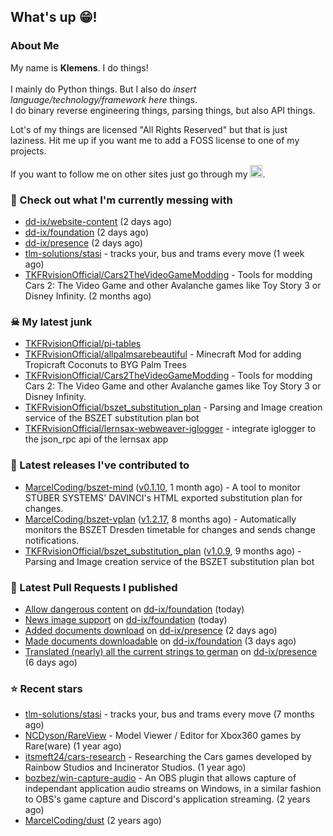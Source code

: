 ## What's up 😁!




### About Me

My name is **Klemens**. I do things!
<br><br>
I mainly do Python things. But I also do *insert language/technology/framework here* things.
<br>
I do binary reverse engineering things, parsing things, but also API things.

Lot's of my things are licensed "All Rights Reserved" but that is just laziness. Hit me up if you want me to add a FOSS license to one of my projects.

If you want to follow me on other sites just go through my [<img alt="linktree" width="20px" src="https://res.cloudinary.com/crunchbase-production/image/upload/c_lpad,f_auto,q_auto:eco,dpr_1/h90nveymaytblh5fldz8" />](https://linktr.ee/tkfrvision).

### 🥴 Check out what I'm currently messing with

- [dd-ix/website-content](https://github.com/dd-ix/website-content) (2 days ago)
- [dd-ix/foundation](https://github.com/dd-ix/foundation) (2 days ago)
- [dd-ix/presence](https://github.com/dd-ix/presence) (2 days ago)
- [tlm-solutions/stasi](https://github.com/tlm-solutions/stasi) - tracks your, bus and trams every move (1 week ago)
- [TKFRvisionOfficial/Cars2TheVideoGameModding](https://github.com/TKFRvisionOfficial/Cars2TheVideoGameModding) - Tools for modding Cars 2: The Video Game and other Avalanche games like Toy Story 3 or Disney Infinity. (2 months ago)

### ☠ My latest junk

- [TKFRvisionOfficial/pi-tables](https://github.com/TKFRvisionOfficial/pi-tables)
- [TKFRvisionOfficial/allpalmsarebeautiful](https://github.com/TKFRvisionOfficial/allpalmsarebeautiful) - Minecraft Mod for adding Tropicraft Coconuts to BYG Palm Trees
- [TKFRvisionOfficial/Cars2TheVideoGameModding](https://github.com/TKFRvisionOfficial/Cars2TheVideoGameModding) - Tools for modding Cars 2: The Video Game and other Avalanche games like Toy Story 3 or Disney Infinity.
- [TKFRvisionOfficial/bszet_substitution_plan](https://github.com/TKFRvisionOfficial/bszet_substitution_plan) - Parsing and Image creation service of the BSZET substitution plan bot
- [TKFRvisionOfficial/lernsax-webweaver-iglogger](https://github.com/TKFRvisionOfficial/lernsax-webweaver-iglogger) - integrate iglogger to the json_rpc api of the lernsax app

### 🔭 Latest releases I've contributed to

- [MarcelCoding/bszet-mind](https://github.com/MarcelCoding/bszet-mind) ([v0.1.10](https://github.com/MarcelCoding/bszet-mind/releases/tag/v0.1.10), 1 month ago) - A tool to monitor STÜBER SYSTEMS&#39; DAVINCI&#39;s HTML exported substitution plan for changes.
- [MarcelCoding/bszet-vplan](https://github.com/MarcelCoding/bszet-vplan) ([v1.2.17](https://github.com/MarcelCoding/bszet-vplan/releases/tag/v1.2.17), 8 months ago) - Automatically monitors the BSZET Dresden timetable for changes and sends change notifications. 
- [TKFRvisionOfficial/bszet_substitution_plan](https://github.com/TKFRvisionOfficial/bszet_substitution_plan) ([v1.0.9](https://github.com/TKFRvisionOfficial/bszet_substitution_plan/releases/tag/v1.0.9), 9 months ago) - Parsing and Image creation service of the BSZET substitution plan bot

### 🔨 Latest Pull Requests I published

- [Allow dangerous content](https://github.com/dd-ix/foundation/pull/3) on [dd-ix/foundation](https://github.com/dd-ix/foundation) (today)
- [News image support](https://github.com/dd-ix/foundation/pull/2) on [dd-ix/foundation](https://github.com/dd-ix/foundation) (today)
- [Added documents download](https://github.com/dd-ix/presence/pull/3) on [dd-ix/presence](https://github.com/dd-ix/presence) (2 days ago)
- [Made documents downloadable](https://github.com/dd-ix/foundation/pull/1) on [dd-ix/foundation](https://github.com/dd-ix/foundation) (3 days ago)
- [Translated (nearly) all the current strings to german](https://github.com/dd-ix/presence/pull/1) on [dd-ix/presence](https://github.com/dd-ix/presence) (6 days ago)

### ⭐ Recent stars

- [tlm-solutions/stasi](https://github.com/tlm-solutions/stasi) - tracks your, bus and trams every move (7 months ago)
- [NCDyson/RareView](https://github.com/NCDyson/RareView) - Model Viewer / Editor for Xbox360 games by Rare(ware) (1 year ago)
- [itsmeft24/cars-research](https://github.com/itsmeft24/cars-research) - Researching the Cars games developed by Rainbow Studios and Incinerator Studios. (1 year ago)
- [bozbez/win-capture-audio](https://github.com/bozbez/win-capture-audio) - An OBS plugin that allows capture of independant application audio streams on Windows, in a similar fashion to OBS&#39;s game capture and Discord&#39;s application streaming. (2 years ago)
- [MarcelCoding/dust](https://github.com/MarcelCoding/dust) (2 years ago)

